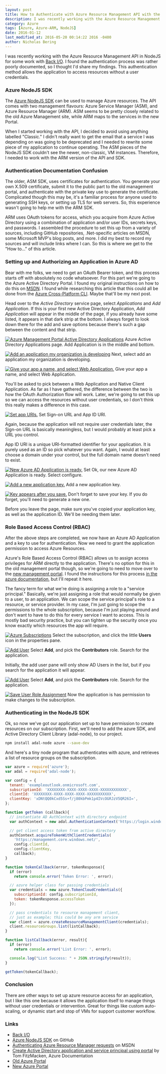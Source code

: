 ```yaml
---
layout: post
title: How to Authenticate with Azure Resource Management API with the Azure NodeJS SDK
description: I was recently working with the Azure Resource Management API in NodeJS for some work with Back I/O. I found the authentication process was rather poorly documented, so I thought I'd share my findings. This authentication method allows the application to access resources without a user credentials.
category: Azure
tags: [Azure, Azure-ARM, NodeJS]
date: 2016-01-12
last_modified_at: 2016-05-20 00:14:22 2016 -0400
author: Nicholas Bering
---
```


I was recently working with the Azure Resource Management API in NodeJS for some work with <a href="http://back.io/">Back I/O</a>. I found the authentication process was rather poorly documented, so I thought I'd share my findings. This authentication method allows the application to access resources without a user credentials.

### Azure NodeJS SDK

The <a href="https://azure.github.io/azure-sdk-for-node/">Azure NodeJS SDK</a> can be used to manage Azure resources. The API comes with two management flavours: Azure Service Manager (ASM), and Azure Resource Manager (ARM). ASM seems to be pretty closely related to the old Azure Management site, while ARM maps to the services in the new Portal.

When I started working with the API, I decided to avoid using anything labelled "Classic." I didn't really want to get the email that a service I was depending on was going to be deprecated and I needed to rewrite some piece of my application to continue operating. The ASM pieces of the NodeJS SDK couldn't see the newer, non-classic, VM instances. Therefore, I needed to work with the ARM version of the API and SDK.

### Authentication Documentation Confusion

The older, ASM SDK, uses certificates for authentication. You generate your own X.509 certificate, submit it to the public part to the old management portal, and authenticate with the private key use to generate the certificate. Complicated though this may be, it's a familiar process for anyone used to generating SSH keys, or setting up TLS for web servers. So, this experience wasn't going to help me with the ARM SDK.

ARM uses OAuth tokens for access, which you acquire from Azure Active Directory using a combination of application and/or user IDs, secrets keys, and passwords. I assembled the procedure to set this up from a variety of sources, including GitHub repositories, .Net-specific articles on MSDN, some Microsoft MVP's blog posts, and more. I did my best to record my sources and will include links where I can. So this is where we get to the "How to..." of this article.

### Setting up and Authorizing an Application in Azure AD

Bear with me folks, we need to get an OAuth Bearer token, and this process starts off with absolutely no code whatsoever. For this part we're going to the Azure Active Directory Portal. I found my original instructions on how to do this on <a href="https://msdn.microsoft.com/en-ca/library/azure/dn790557.aspx">MSDN</a>. I found while researching this article that this could all be done from the <a href="https://www.npmjs.com/package/azure-cli">Azure Cross-Platform CLI</a>. Maybe that'll be my next post.

Head over to the _Active Directory_ service page, select _Applications_ and _Add Application_. If this is your first new Active Directory Application, _Add Application_ will appear in the middle of the page, if you already have some listed, it appears in that dark strip at the bottom. I always forget to look down there for the add and save options because there's such a gap between the content and that strip.

<p class="image-frame"><a href="{{site.baseurl}}/images/azure-arm-auth-01_big.png"><img src="{{ site.baseurl }}/images/azure-arm-auth-01_small.png" alt="Azure Management Portal Active Directory Applications"></a> Azure Active Directory Applications page. Add Application is in the middle and bottom.</p>

<p class="image-frame"><a href="{{site.baseurl}}/images/azure-arm-auth-02_big.png"><img src="{{ site.baseurl }}/images/azure-arm-auth-02_small.png" alt="Add an application my organization is developing"></a> Next, select add an application my organization is developing.</p>

<p class="image-frame"><a href="{{site.baseurl}}/images/azure-arm-auth-03_big.png"><img src="{{ site.baseurl }}/images/azure-arm-auth-03_small.png" alt="Give your app a name, and select Web Application."></a> Give your app a name, and select Web Application.</p>

You'll be asked to pick between a Web Application and Native Client Application. As far as I have gathered, the difference between the two is how the OAuth Authorization flow will work. Later, we're going to set this up so we can access the resources without user credentials, so I don't think this really makes a difference in this case.

<p class="image-frame"><a href="{{site.baseurl}}/images/azure-arm-auth-04_big.png"><img src="{{ site.baseurl }}/images/azure-arm-auth-04_small.png" alt="Set app URIs."></a> Set Sign-on URL and App ID URI.</p>

Again, because the application will not require user credentials later, the Sign-on URL is basically meaningless, but I would probably at least pick a URL you control.

App ID URI is a unique URI-formatted identifier for your application. It is purely used as an ID so pick whatever you want. Again, I would at least choose a domain under your control, but the full domain name doesn't need to exist.

<p class="image-frame"><a href="{{site.baseurl}}/images/azure-arm-auth-05_big.png"><img src="{{ site.baseurl }}/images/azure-arm-auth-05_small.png" alt="New Azure AD Application is ready."></a> Set Ok, our new Azure AD Application is ready. Select configure.</p>

<p class="image-frame"><a href="{{site.baseurl}}/images/azure-arm-auth-09_big.png"><img src="{{ site.baseurl }}/images/azure-arm-auth-09_small.png" alt="Add a new application key."></a> Add a new application key.</p>

<p class="image-frame"><a href="{{site.baseurl}}/images/azure-arm-auth-10_big.png"><img src="{{ site.baseurl }}/images/azure-arm-auth-10_small.png" alt="Key appears after you save."></a> Don't forget to save your key. If you do forget, you'll need to generate a new one.</p>

Before you leave the page, make sure you've copied your application key, as well as the application ID. We'll be needing them later.

### Role Based Access Control (RBAC)

After the above steps are completed, we now have an Azure AD Application and a key to use for authentication. Now we need to grant the application permission to access Azure Resources.

Azure's Role Based Access Control (RBAC) allows us to assign access privileges for ARM directly to the application. There's no option for this in the old management portal though, so we're going to need to move over to the <a href="https://portal.azure.com/">new management portal</a>. I found the instructions for this process <a href="https://azure.microsoft.com/en-us/documentation/articles/resource-group-create-service-principal-portal/">in the azure documentation</a>, but I'll repeat it here.

The fancy term for what we're doing is assigning a role to a "service principal." Basically, we're just assigning a role that would normally be given to a user, to an application. We can scope the service principal's role to a resource, or service provider. In my case, I'm just going to scope the permissions to the whole subscription, because I'm just playing around and don't want to have to do this for every service I want to access. This is mostly bad security practice, but you can tighten up the security once you know exactly which resources the app will require.

<p class="image-frame"><a href="{{site.baseurl}}/images/azure-arm-auth-11_big.png"><img src="{{ site.baseurl }}/images/azure-arm-auth-11_small.png" alt="Azure Subscriptions"></a> Select the subscription, and click the little <b>Users</b> icon in the properties pane.</p>

<p class="image-frame"><a href="{{site.baseurl}}/images/azure-arm-auth-12_big.png"><img src="{{ site.baseurl }}/images/azure-arm-auth-12_small.png" alt="Add User"></a> Select <b>Add</b>, and pick the <b>Contributors</b> role. Search for the application.</p>

Initially, the add user pane will only show AD Users in the list, but if you search for the application it will appear.

<p class="image-frame"><a href="{{site.baseurl}}/images/azure-arm-auth-12_big.png"><img src="{{ site.baseurl }}/images/azure-arm-auth-12_small.png" alt="Add User"></a> Select <b>Add</b>, and pick the <b>Contributors</b> role. Search for the application.</p>

<p class="image-frame"><a href="{{site.baseurl}}/images/azure-arm-auth-13_big.png"><img src="{{ site.baseurl }}/images/azure-arm-auth-13_small.png" alt="Save User Role Assignment"></a> Now the application is has permission to make changes to the subscription.</p>

### Authenticating in the NodeJS SDK

Ok, so now we've got our application set up to have permission to create resources on our subscription. First, we'll need to add the azure SDK, and Active Directory Client Library (adal-node), to our project.

```bash
npm install adal-node azure --save-dev
```

And here's a tiny node program that authenticates with azure, and retrieves a list of resource groups on the subscription.

```js
var azure = require('azure');
var adal = require('adal-node');

var config = {
  tenant: 'exampleoutlook.onmicrosoft.com',
  subscriptionId: 'XXXXXXXX-XXXX-XXXX-XXXX-XXXXXXXXXXXX',
  clientId: 'XXXXXXXX-XXXX-XXXX-XXXX-XXXXXXXXXXX',
  clientKey: 'xDNtQQ0kCxd5Ss+f/j80kbPmk1p4IVcOGRJzV5QR26I=',
};

function getToken (callback){
  // instantiate AD AuthContext with directory endpoint
  var authContext = new adal.AuthenticationContext('https://login.windows.net/' + config.tenant);

  // get client access token from active directory
  authContext.acquireTokenWithClientCredentials(
    'https://management.core.windows.net/',
    config.clientId,
    config.clientKey,
    callback);
}

function tokenCallback(error, tokenResponse){
  if (error)
    return console.error('Token Error: ', error);

  // azure helper class for passing credentials
  var credentials = new azure.TokenCloudCredentials({
    subscriptionId: config.subscriptionId,
    token: tokenResponse.accessToken
  });

  // pass credentials to resource management client,
  // just as example; this could be any arm service
  var client = azure.createResourceManagementClient(credentials);
  client.resourceGroups.list(listCallback);
}

function listCallback(error, result){
  if (error)
    return console.error('List Error: ', error);

  console.log("List Success: " + JSON.stringify(result));
}

getToken(tokenCallback);
```

### Conclusion

There are other ways to set up azure resource access for an application, but I like this one because it allows the application itself to manage things without user credentials or intervention. Great for things like custom auto-scaling, or dynamic start and stop of VMs for support customer workflow.

### Links

* <a href="http://back.io/">Back I/O</a>
* <a href="https://azure.github.io/azure-sdk-for-node/">Azure NodeJS SDK</a> on GitHub
* <a href="https://msdn.microsoft.com/en-ca/library/azure/dn790557.aspx">Authenticating Azure Resource Manager requests</a> on MSDN
* <a href="https://azure.microsoft.com/en-us/documentation/articles/resource-group-create-service-principal-portal/">Create Active Directory application and service principal using portal</a> by Tom FitzMacken, Azure Documentation
* <a href="https://manage.windowsazure.com/">Old Azure Portal</a>
* <a href="https://portal.azure.com/">New Azure Portal</a>
